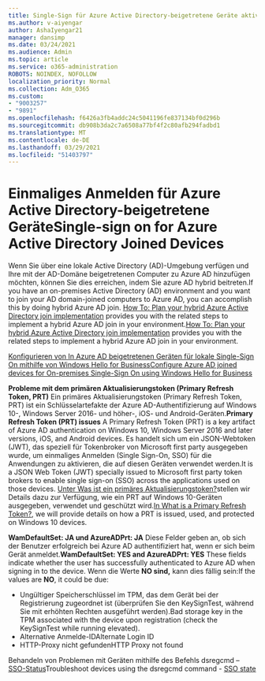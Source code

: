 ```yaml
---
title: Single-Sign für Azure Active Directory-beigetretene Geräte aktiviert
ms.author: v-aiyengar
author: AshaIyengar21
manager: dansimp
ms.date: 03/24/2021
ms.audience: Admin
ms.topic: article
ms.service: o365-administration
ROBOTS: NOINDEX, NOFOLLOW
localization_priority: Normal
ms.collection: Adm_O365
ms.custom:
- "9003257"
- "9891"
ms.openlocfilehash: f6426a3fb4addc24c5041196fe837134bf0d296b
ms.sourcegitcommit: db908b3da2c7a6508a77bf4f2c80afb294fadbd1
ms.translationtype: MT
ms.contentlocale: de-DE
ms.lasthandoff: 03/29/2021
ms.locfileid: "51403797"
---
```

# <a name="single-sign-on-for-azure-active-directory-joined-devices"></a><span data-ttu-id="ddbf7-102">Einmaliges Anmelden für Azure Active Directory-beigetretene Geräte</span><span class="sxs-lookup"><span data-stu-id="ddbf7-102">Single-sign on for Azure Active Directory Joined Devices</span></span>

<span data-ttu-id="ddbf7-103">Wenn Sie über eine lokale Active Directory (AD)-Umgebung verfügen und Ihre mit der AD-Domäne beigetretenen Computer zu Azure AD hinzufügen möchten, können Sie dies erreichen, indem Sie azure AD hybrid beitreten.</span><span class="sxs-lookup"><span data-stu-id="ddbf7-103">If you have an on-premises Active Directory (AD) environment and you want to join your AD domain-joined computers to Azure AD, you can accomplish this by doing hybrid Azure AD join.</span></span> <span data-ttu-id="ddbf7-104">[How To: Plan your hybrid Azure Active Directory join implementation](https://docs.microsoft.com/azure/active-directory/devices/hybrid-azuread-join-plan) provides you with the related steps to implement a hybrid Azure AD join in your environment.</span><span class="sxs-lookup"><span data-stu-id="ddbf7-104">[How To: Plan your hybrid Azure Active Directory join implementation](https://docs.microsoft.com/azure/active-directory/devices/hybrid-azuread-join-plan) provides you with the related steps to implement a hybrid Azure AD join in your environment.</span></span>

[<span data-ttu-id="ddbf7-105">Konfigurieren von In Azure AD beigetretenen Geräten für lokale Single-Sign On mithilfe von Windows Hello for Business</span><span class="sxs-lookup"><span data-stu-id="ddbf7-105">Configure Azure AD joined devices for On-premises Single-Sign On using Windows Hello for Business</span></span>](https://docs.microsoft.com/azure/active-directory/devices/hybrid-azuread-join-plan) 

<span data-ttu-id="ddbf7-106">**Probleme mit dem primären Aktualisierungstoken (Primary Refresh Token, PRT)** Ein primäres Aktualisierungstoken (Primary Refresh Token, PRT) ist ein Schlüsselartefakte der Azure AD-Authentifizierung auf Windows 10-, Windows Server 2016- und höher-, iOS- und Android-Geräten.</span><span class="sxs-lookup"><span data-stu-id="ddbf7-106">**Primary Refresh Token (PRT) issues** A Primary Refresh Token (PRT) is a key artifact of Azure AD authentication on Windows 10, Windows Server 2016 and later versions, iOS, and Android devices.</span></span> <span data-ttu-id="ddbf7-107">Es handelt sich um ein JSON-Webtoken (JWT), das speziell für Tokenbroker von Microsoft first party ausgegeben wurde, um einmaliges Anmelden (Single Sign-On, SSO) für die Anwendungen zu aktivieren, die auf diesen Geräten verwendet werden.</span><span class="sxs-lookup"><span data-stu-id="ddbf7-107">It is a JSON Web Token (JWT) specially issued to Microsoft first party token brokers to enable single sign-on (SSO) across the applications used on those devices.</span></span> <span data-ttu-id="ddbf7-108">[Unter Was ist ein primäres Aktualisierungstoken?](https://docs.microsoft.com/azure/active-directory/devices/concept-primary-refresh-token)stellen wir Details dazu zur Verfügung, wie ein PRT auf Windows 10-Geräten ausgegeben, verwendet und geschützt wird.</span><span class="sxs-lookup"><span data-stu-id="ddbf7-108">[In What is a Primary Refresh Token?](https://docs.microsoft.com/azure/active-directory/devices/concept-primary-refresh-token), we will provide details on how a PRT is issued, used, and protected on Windows 10 devices.</span></span>

<span data-ttu-id="ddbf7-109">**WamDefaultSet: JA und AzureADPrt: JA** Diese Felder geben an, ob sich der Benutzer erfolgreich bei Azure AD authentifiziert hat, wenn er sich beim Gerät anmeldet.</span><span class="sxs-lookup"><span data-stu-id="ddbf7-109">**WamDefaultSet: YES and AzureADPrt: YES** These fields indicate whether the user has successfully authenticated to Azure AD when signing in to the device.</span></span> <span data-ttu-id="ddbf7-110">Wenn die Werte **NO sind,** kann dies fällig sein:</span><span class="sxs-lookup"><span data-stu-id="ddbf7-110">If the values are **NO**, it could be due:</span></span>

- <span data-ttu-id="ddbf7-111">Ungültiger Speicherschlüssel im TPM, das dem Gerät bei der Registrierung zugeordnet ist (überprüfen Sie den KeySignTest, während Sie mit erhöhten Rechten ausgeführt werden).</span><span class="sxs-lookup"><span data-stu-id="ddbf7-111">Bad storage key in the TPM associated with the device upon registration (check the KeySignTest while running elevated).</span></span>
- <span data-ttu-id="ddbf7-112">Alternative Anmelde-ID</span><span class="sxs-lookup"><span data-stu-id="ddbf7-112">Alternate Login ID</span></span>
- <span data-ttu-id="ddbf7-113">HTTP-Proxy nicht gefunden</span><span class="sxs-lookup"><span data-stu-id="ddbf7-113">HTTP Proxy not found</span></span>

<span data-ttu-id="ddbf7-114">Behandeln von Problemen mit Geräten mithilfe des Befehls dsregcmd – [SSO-Status](https://docs.microsoft.com/azure/active-directory/devices/troubleshoot-device-dsregcmd#sso-state)</span><span class="sxs-lookup"><span data-stu-id="ddbf7-114">Troubleshoot devices using the dsregcmd command - [SSO state](https://docs.microsoft.com/azure/active-directory/devices/troubleshoot-device-dsregcmd#sso-state)</span></span>
